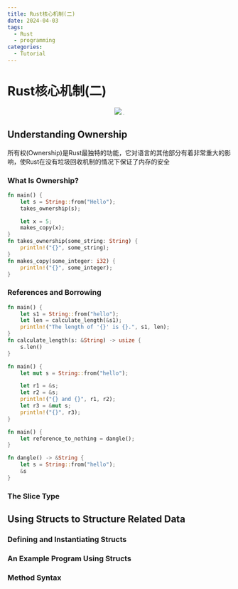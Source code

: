 ```yaml
---
title: Rust核心机制(二)
date: 2024-04-03
tags: 
  - Rust
  - programming
categories: 
  - Tutorial
---
```


# Rust核心机制(二)

<div style="text-align: center">
<img src="https://www.rust-lang.org/static/images/rust-logo-blk.svg" style="display: inline-block; vertical-align= middle;">
<img src="https://mdstore.oss-cn-beijing.aliyuncs.com/markdown/rust_crab_logo.png" style="zoom: 12%; display: inline-block; vertical-align= middle;"/>
</div>

## Understanding Ownership

所有权(Ownership)是Rust最独特的功能，它对语言的其他部分有着非常重大的影响，使Rust在没有垃圾回收机制的情况下保证了内存的安全

<!-- more -->

### What Is Ownership?



```rust
fn main() {
    let s = String::from("Hello");
    takes_ownership(s);

    let x = 5;
    makes_copy(x);
}
fn takes_ownership(some_string: String) {
    println!("{}", some_string);
}
fn makes_copy(some_integer: i32) {
    println!("{}", some_integer);
}
```



### References and Borrowing



```rust
fn main() {
    let s1 = String::from("hello");
    let len = calculate_length(&s1);
    println!("The length of '{}' is {}.", s1, len);
}
fn calculate_length(s: &String) -> usize {
    s.len()
}
```



```rust
fn main() {
    let mut s = String::from("hello");

    let r1 = &s;
    let r2 = &s;
    println!("{} and {}", r1, r2);
    let r3 = &mut s;
    println!("{}", r3);
}
```



```rust
fn main() {
    let reference_to_nothing = dangle();
}

fn dangle() -> &String {
    let s = String::from("hello");
    &s
}
```



### The Slice Type



## Using Structs to Structure Related Data



### Defining and Instantiating Structs



### An Example Program Using Structs



### Method Syntax



